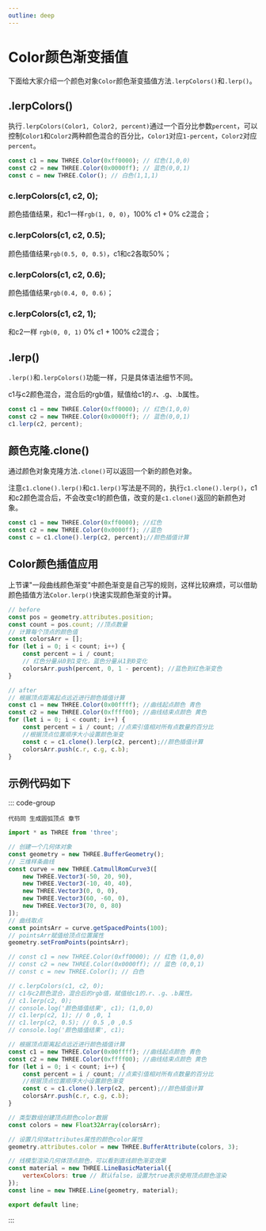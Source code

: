 ```yaml
---
outline: deep
---
```


# Color颜色渐变插值

下面给大家介绍一个颜色对象`Color`颜色渐变插值方法`.lerpColors()`和`.lerp()`。

## .lerpColors()

执行`.lerpColors(Color1, Color2, percent)`通过一个百分比参数`percent`，可以控制`Color1`和`Color2`两种颜色混合的百分比，`Color1`对应`1-percent`，`Color2`对应`percent`。

```js
const c1 = new THREE.Color(0xff0000); // 红色(1,0,0)
const c2 = new THREE.Color(0x0000ff); // 蓝色(0,0,1)
const c = new THREE.Color(); // 白色(1,1,1)
```

### c.lerpColors(c1, c2, 0);

颜色插值结果，和c1一样`rgb(1, 0, 0)`，100% c1 + 0% c2混合；

### c.lerpColors(c1, c2, 0.5);

颜色插值结果`rgb(0.5, 0, 0.5)`，c1和c2各取50%；

### c.lerpColors(c1, c2, 0.6);

颜色插值结果`rgb(0.4, 0, 0.6)`；

### c.lerpColors(c1, c2, 1);

和c2一样 `rgb(0, 0, 1)` 0% c1 + 100% c2混合；

## .lerp()

`.lerp()`和`.lerpColors()`功能一样，只是具体语法细节不同。

c1与c2颜色混合，混合后的rgb值，赋值给c1的.r、.g、.b属性。

```js
const c1 = new THREE.Color(0xff0000); // 红色(1,0,0)
const c2 = new THREE.Color(0x0000ff); // 蓝色(0,0,1)
c1.lerp(c2, percent);
```

## 颜色克隆.clone()

通过颜色对象克隆方法`.clone()`可以返回一个新的颜色对象。

注意`c1.clone().lerp()`和`c1.lerp()`写法是不同的，执行`c1.clone().lerp()`，c1和c2颜色混合后，不会改变c1的颜色值，改变的是`c1.clone()`返回的新颜色对象。

```js
const c1 = new THREE.Color(0xff0000); //红色
const c2 = new THREE.Color(0x0000ff); //蓝色
const c = c1.clone().lerp(c2, percent);//颜色插值计算
```

## Color颜色插值应用

上节课"一段曲线颜色渐变"中颜色渐变是自己写的规则，这样比较麻烦，可以借助颜色插值方法`Color.lerp()`快速实现颜色渐变的计算。

```js
// before
const pos = geometry.attributes.position;
const count = pos.count; //顶点数量
// 计算每个顶点的颜色值
const colorsArr = [];
for (let i = 0; i < count; i++) {
    const percent = i / count; 
    // 红色分量从0到1变化，蓝色分量从1到0变化
    colorsArr.push(percent, 0, 1 - percent); //蓝色到红色渐变色
}

// after
// 根据顶点距离起点远近进行颜色插值计算
const c1 = new THREE.Color(0x00ffff); //曲线起点颜色 青色
const c2 = new THREE.Color(0xffff00); //曲线结束点颜色 黄色
for (let i = 0; i < count; i++) {
    const percent = i / count; //点索引值相对所有点数量的百分比
    //根据顶点位置顺序大小设置颜色渐变
    const c = c1.clone().lerp(c2, percent);//颜色插值计算
    colorsArr.push(c.r, c.g, c.b); 
}
```

## 示例代码如下

::: code-group
```vue [index.vue]
代码同 生成圆弧顶点 章节
```

```js [model.js]
import * as THREE from 'three';

// 创建一个几何体对象
const geometry = new THREE.BufferGeometry();
// 三维样条曲线
const curve = new THREE.CatmullRomCurve3([
    new THREE.Vector3(-50, 20, 90),
    new THREE.Vector3(-10, 40, 40),
    new THREE.Vector3(0, 0, 0),
    new THREE.Vector3(60, -60, 0),
    new THREE.Vector3(70, 0, 80)
]);
// 曲线取点
const pointsArr = curve.getSpacedPoints(100);
// pointsArr赋值给顶点位置属性
geometry.setFromPoints(pointsArr);

// const c1 = new THREE.Color(0xff0000); // 红色 (1,0,0)
// const c2 = new THREE.Color(0x0000ff); // 蓝色 (0,0,1)
// const c = new THREE.Color(); // 白色

// c.lerpColors(c1, c2, 0);
// c1与c2颜色混合，混合后的rgb值，赋值给c1的.r、.g、.b属性。
// c1.lerp(c2, 0);
// console.log('颜色插值结果', c1); (1,0,0)
// c1.lerp(c2, 1); // 0 ,0, 1
// c1.lerp(c2, 0.5); // 0.5 ,0 ,0.5
// console.log('颜色插值结果', c1); 

// 根据顶点距离起点远近进行颜色插值计算
const c1 = new THREE.Color(0x00ffff); //曲线起点颜色 青色
const c2 = new THREE.Color(0xffff00); //曲线结束点颜色 黄色
for (let i = 0; i < count; i++) {
    const percent = i / count; //点索引值相对所有点数量的百分比
    //根据顶点位置顺序大小设置颜色渐变
    const c = c1.clone().lerp(c2, percent);//颜色插值计算
    colorsArr.push(c.r, c.g, c.b); 
}

// 类型数组创建顶点颜色color数据
const colors = new Float32Array(colorsArr);

// 设置几何体attributes属性的颜色color属性
geometry.attributes.color = new THREE.BufferAttribute(colors, 3);

// 线模型渲染几何体顶点颜色，可以看到直线颜色渐变效果
const material = new THREE.LineBasicMaterial({
    vertexColors: true // 默认false，设置为true表示使用顶点颜色渲染
});
const line = new THREE.Line(geometry, material);

export default line;
```
:::


